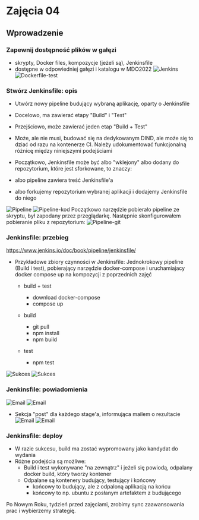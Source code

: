 # Zajęcia 04

## Wprowadzenie 

### Zapewnij dostępność plików w gałęzi
 * skrypty, Docker files, kompozycje (jeżeli są), Jenkinsfile
 * dostępne w odpowiedniej gałęzi i katalogu w MDO2022
![Jenkins](img/1.png)
![Dockerfile-test](img/2.png)
### Stwórz Jenkinsfile: opis
 * Utwórz nowy pipeline budujący wybraną aplikację, oparty o Jenkinsfile

 * Docelowo, ma zawierać etapy "Build" i "Test"
 * Przejściowo, może zawierać jeden etap "Build + Test"
 * Może, ale nie musi, budować się na dedykowanym DIND, ale może się to dziać od razu na kontenerze CI. Należy udokumentować funkcjonalną różnicę między niniejszymi podejściami
 * Początkowo, Jenkinsfile może być albo "wklejony" albo dodany do repozytorium, które jest sforkowane, to znaczy:
  * albo pipeline zawiera treść Jenkinsfile'a
  * albo forkujemy repozytorium wybranej aplikacji i dodajemy Jenkinsfile do niego 
  
  ![Pipeline](img/3.png)
 ![Pipeline-kod](img/4.png)
 Początkowo narzędzie pobierało pipeline ze skryptu, był zapodany przez przeglądarkę. Następnie skonfigurowałem pobieranie pliku z repozytorium:
![Pipeline-git](img/5.png)
### Jenkinsfile: przebieg
https://www.jenkins.io/doc/book/pipeline/jenkinsfile/
* Przykładowe zbiory czynności w Jenkinsfile:
Jednokrokowy pipeline (Build i test), pobierający narzędzie docker-compose i uruchamiajacy docker compose up na kompozycji z poprzednich zajęć
  * build + test
    * download docker-compose
	* compose up
	
  * build
    * git pull
	* npm install
	* npm build
  * test
    * npm test
    
![Sukces](img/6.png)
![Sukces](img/7.png)
### Jenkinsfile: powiadomienia
![Email](img/8.png)
![Email](img/9.png)
  * Sekcja "post" dla każdego stage'a, informująca mailem o rezultacie
![Email](img/11.png)
![Email](img/12.png)
### Jenkinsfile: deploy
 * W razie sukcesu, build ma zostać wypromowany jako kandydat do wydania
 * Różne podejścia są możliwe:
   * Build i test wykonywane "na zewnątrz" i jeżeli się powiodą, odpalany docker build, który tworzy kontener 
   * Odpalane są kontenery budujący, testujący i końcowy
     * końcowy to budujący, ale z odpaloną aplikacją na końcu
	 * końcowy to np. ubuntu z posłanym artefaktem z budującego
	 
Po Nowym Roku, tydzień przed zajęciami, zrobimy sync zaawansowania prac i wybierzemy strategię.

